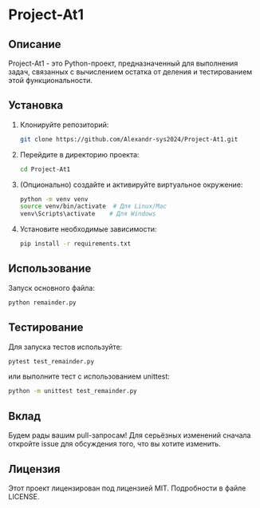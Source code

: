 # Project-At1

## Описание
Project-At1 - это Python-проект, предназначенный для выполнения задач, связанных с вычислением остатка от деления и тестированием этой функциональности.

## Установка
1. Клонируйте репозиторий:
   ```bash
   git clone https://github.com/Alexandr-sys2024/Project-At1.git
   ```
2. Перейдите в директорию проекта:
   ```bash
   cd Project-At1
   ```
3. (Опционально) создайте и активируйте виртуальное окружение:
   ```bash
   python -m venv venv
   source venv/bin/activate  # Для Linux/Mac
   venv\Scripts\activate    # Для Windows
   ```
4. Установите необходимые зависимости:
   ```bash
   pip install -r requirements.txt
   ```

## Использование
Запуск основного файла:
```bash
python remainder.py
```

## Тестирование
Для запуска тестов используйте:
```bash
pytest test_remainder.py
```
или выполните тест с использованием unittest:
```bash
python -m unittest test_remainder.py
```

## Вклад
Будем рады вашим pull-запросам! Для серьёзных изменений сначала откройте issue для обсуждения того, что вы хотите изменить.

## Лицензия
Этот проект лицензирован под лицензией MIT. Подробности в файле LICENSE.